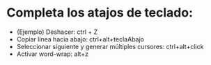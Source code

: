 # Completa los atajos de teclado:

- (Ejemplo) Deshacer: ctrl + Z
- Copiar línea hacia abajo: ctrl+alt+teclaAbajo
- Seleccionar siguiente y generar múltiples cursores: ctrl+alt+click 
- Activar word-wrap: alt+z
